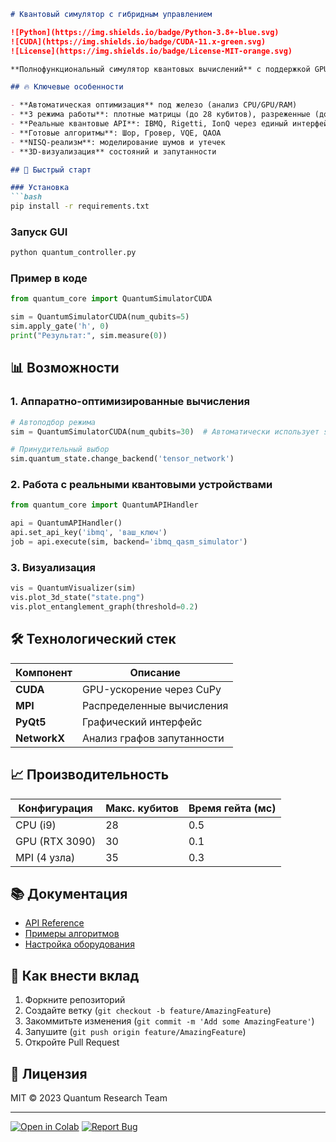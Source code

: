 ```markdown
# Квантовый симулятор с гибридным управлением

![Python](https://img.shields.io/badge/Python-3.8+-blue.svg)
![CUDA](https://img.shields.io/badge/CUDA-11.x-green.svg)
![License](https://img.shields.io/badge/License-MIT-orange.svg)

**Полнофункциональный симулятор квантовых вычислений** с поддержкой GPU/CPU/MPI, визуализацией и коррекцией ошибок.

## 🔥 Ключевые особенности

- **Автоматическая оптимизация** под железо (анализ CPU/GPU/RAM)
- **3 режима работы**: плотные матрицы (до 28 кубитов), разреженные (до 50), тензорные сети (50+)
- **Реальные квантовые API**: IBMQ, Rigetti, IonQ через единый интерфейс
- **Готовые алгоритмы**: Шор, Гровер, VQE, QAOA
- **NISQ-реализм**: моделирование шумов и утечек
- **3D-визуализация** состояний и запутанности

## 🚀 Быстрый старт

### Установка
```bash
pip install -r requirements.txt
```

### Запуск GUI
```bash
python quantum_controller.py
```

### Пример в коде
```python
from quantum_core import QuantumSimulatorCUDA

sim = QuantumSimulatorCUDA(num_qubits=5)
sim.apply_gate('h', 0)
print("Результат:", sim.measure(0))
```

## 📊 Возможности

### 1. Аппаратно-оптимизированные вычисления
```python
# Автоподбор режима
sim = QuantumSimulatorCUDA(num_qubits=30)  # Автоматически использует sparse-режим

# Принудительный выбор
sim.quantum_state.change_backend('tensor_network')
```

### 2. Работа с реальными квантовыми устройствами
```python
from quantum_core import QuantumAPIHandler

api = QuantumAPIHandler()
api.set_api_key('ibmq', 'ваш_ключ')
job = api.execute(sim, backend='ibmq_qasm_simulator')
```

### 3. Визуализация
```python
vis = QuantumVisualizer(sim)
vis.plot_3d_state("state.png")
vis.plot_entanglement_graph(threshold=0.2)
```

## 🛠 Технологический стек

| Компонент | Описание |
|-----------|----------|
| **CUDA** | GPU-ускорение через CuPy |
| **MPI** | Распределенные вычисления |
| **PyQt5** | Графический интерфейс |
| **NetworkX** | Анализ графов запутанности |

## 📈 Производительность

Конфигурация | Макс. кубитов | Время гейта (мс)
------------|--------------|-------------
CPU (i9) | 28 | 0.5
GPU (RTX 3090) | 30 | 0.1
MPI (4 узла) | 35 | 0.3

## 📚 Документация

- [API Reference](docs/api.md)
- [Примеры алгоритмов](examples/)
- [Настройка оборудования](docs/hardware.md)

## 🤝 Как внести вклад

1. Форкните репозиторий
2. Создайте ветку (`git checkout -b feature/AmazingFeature`)
3. Закоммитьте изменения (`git commit -m 'Add some AmazingFeature'`)
4. Запушите (`git push origin feature/AmazingFeature`)
5. Откройте Pull Request

## 📜 Лицензия

MIT © 2023 Quantum Research Team

---

[![Open in Colab](https://colab.research.google.com/assets/colab-badge.svg)](https://colab.research.google.com/github/your/repo)
[![Report Bug](https://img.shields.io/badge/Report-Bug-red.svg)](https://github.com/your/repo/issues)
```